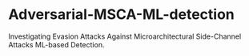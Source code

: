 # Adversarial-MSCA-ML-detection
Investigating Evasion Attacks Against Microarchitectural Side-Channel Attacks ML-based Detection.

